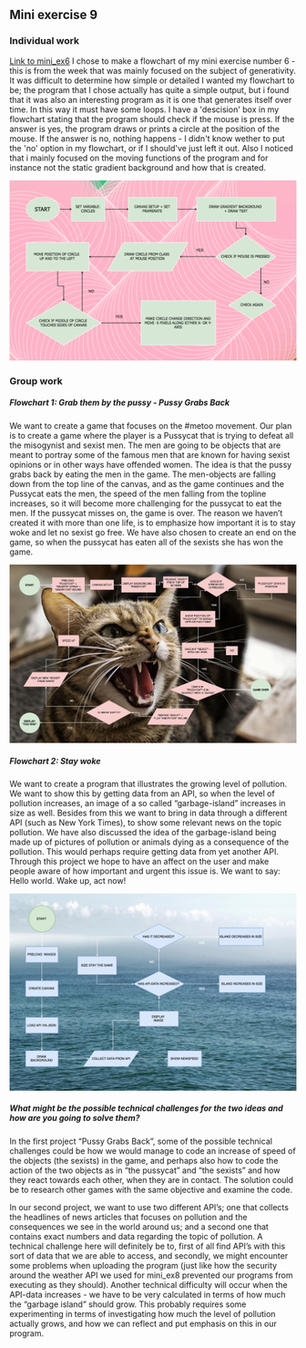## Mini exercise 9

### **Individual work**

[Link to mini_ex6](https://github.com/sarapoulsen/Mini_ex/tree/master/mini_ex6)
I chose to make a flowchart of my mini exercise number 6 - this is from the week that was mainly focused on the subject of generativity. It was difficult to determine how simple or detailed I wanted my flowchart to be; the program that I chose actually has quite a simple output, but i found that it was also an interesting program as it is one that generates itself over time. In this way it must have some loops. I have a 'descision' box in my flowchart stating that the program should check if the mouse is press. If the answer is yes, the program draws or prints a circle at the position of the mouse. If the answer is no, nothing happens - I didn't know wether to put the 'no' option in my flowchart, or if I should've just left it out. Also I noticed that i mainly focused on the moving functions of the program and for instance not the static gradient background and how that is created.

![ScreenShot](https://github.com/sarapoulsen/Mini_ex/blob/master/mini_ex9/mini_ex6_flowchart.png)

### **Group work**

##### Flowchart 1: Grab them by the pussy - Pussy Grabs Back
We want to create a game that focuses on the #metoo movement. Our plan is to create a game where the player is a Pussycat that is trying to defeat all the misogynist and sexist men. The men are going to be objects that are meant to portray some of the famous men that are known for having sexist opinions or in other ways have offended women. The idea is that the pussy grabs back by eating the men in the game. The men-objects are falling down from the top line of the canvas, and as the game continues and the Pussycat eats the men, the speed of the men falling from the topline increases, so it will become more challenging for the pussycat to eat the men. If the pussycat misses on, the game is over. The reason we haven’t created it with more than one life, is to emphasize how important it is to stay woke and let no sexist go free. 
We have also chosen to create an end on the game, so when the pussycat has eaten all of the sexists she has won the game.

![ScreenShot](https://github.com/sarapoulsen/Mini_ex/blob/master/mini_ex9/pussycat_flowchart.png)

##### Flowchart 2: Stay woke
We want to create a program that illustrates the growing level of pollution. We want to show this by getting data from an API, so when the level of pollution increases, an image of a so called “garbage-island” increases in size as well. Besides from this we want to bring in data through a different API (such as New York Times), to show some relevant news on the topic pollution. We have also discussed the idea of the garbage-island being made up of pictures of pollution or animals dying as a consequence of the pollution. This would perhaps require getting data from yet another API. Through this project we hope to have an affect on the user and make people aware of how important and urgent this issue is. We want to say: Hello world. Wake up, act now!

![ScreenShot](https://github.com/sarapoulsen/Mini_ex/blob/master/mini_ex9/staywoke_flowchart.png)

##### What might be the possible technical challenges for the two ideas and how are you going to solve them?
In the first project “Pussy Grabs Back”, some of the possible technical challenges could be how we would manage to code an increase of speed of the objects (the sexists) in the game, and perhaps also how to code the action of the two objects as in “the pussycat” and “the sexists” and how they react towards each other, when they are in contact. The solution could be to research other games with the same objective and examine the code.

In our second project, we want to use two different API’s; one that collects the headlines of news articles that focuses on pollution and the consequences we see in the world around us; and a second one that contains exact numbers and data regarding the topic of pollution. A technical challenge here will definitely be to, first of all find API’s with this sort of data that we are able to access, and secondly, we might encounter some problems when uploading the program (just like how the security around the weather API we used for mini_ex8 prevented our programs from executing as they should). 
Another technical difficulty will occur when the API-data increases - we have to be very calculated in terms of how much the “garbage island” should grow. This probably requires some experimenting in terms of investigating how much the level of pollution actually grows, and how we can reflect and put emphasis on this in our program. 

